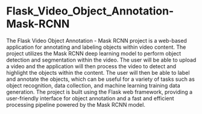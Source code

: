 # Flask_Video_Object_Annotation-Mask-RCNN
The Flask Video Object Annotation - Mask RCNN project is a web-based application for annotating and labeling objects within video content. The project utilizes the Mask RCNN deep learning model to perform object detection and segmentation within the video. The user will be able to upload a video and the application will then process the video to detect and highlight the objects within the content. The user will then be able to label and annotate the objects, which can be useful for a variety of tasks such as object recognition, data collection, and machine learning training data generation. The project is built using the Flask web framework, providing a user-friendly interface for object annotation and a fast and efficient processing pipeline powered by the Mask RCNN model.
